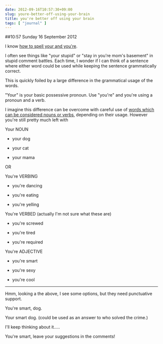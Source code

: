 ```yaml
---
date: 2012-09-16T10:57:30+09:00
slug: youre-better-off-using-your-brain
title: you're better off using your brain
tags: [ "journal" ]
---
```


##10:57 Sunday 16 September 2012

I know [how to spell your and you're](http://www.elearnenglishlanguage.com/difficulties/youryoure.html).

 

I often see things like "your stupid" or "stay in you're mom's basement" in stupid comment battles.  Each time, I wonder if I can think of a sentence where either word could be used while keeping the sentence grammatically correct.

 

This is quickly foiled by a large difference in the grammatical usage of the words.

 

"Your" is your basic possessive pronoun.  Use "you're" and you're using a pronoun and a verb.

 

I imagine this difference can be overcome with careful use of [words which can be considered nouns or verbs](http://www.enchantedlearning.com/wordlist/nounandverb.shtml), depending on their usage.  However you're still pretty much left with

 

Your NOUN

 

 
  * your dog
 
  * your cat
 
  * your mama
   

OR

 

You're VERBING

 

 
  * you're dancing
 
  * you're eating
 
  * you're yelling
   

You're VERBED (actually I'm not sure what these are)

 

 
  * you're screwed
 
  * you're tired
 
  * you're required
   

You're ADJECTIVE

 

 
  * you're smart
 
  * you're sexy
 
  * you're cool
   

- - - - -

 

Hmm, looking a the above, I see some options, but they need punctuative support.

 

You're smart, dog.

 

Your smart dog.  (could be used as an answer to who solved the crime.)

 

I'll keep thinking about it.....

 

You're smart, leave your suggestions in the comments!

 
